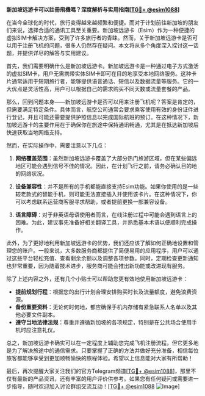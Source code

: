 **新加坡远游卡可以註冊飛機嗎？深度解析与实用指南[[TG💪+ @esim1088](https://t.me/s/esim1088)]**

在当今全球化的时代，旅行变得越来越频繁和便捷。而对于计划前往新加坡的朋友们来说，选择合适的通讯工具至关重要。新加坡远游卡（Esim）作为一种便捷的虚拟SIM卡解决方案，受到了许多旅行者的青睐。然而，关于新加坡远游卡是否可以用于注册飞机的问题，很多人仍然存在疑问。本文将从多个角度深入探讨这一话题，并提供详尽的解答与实用建议。

首先，我们需要明确什么是新加坡远游卡。新加坡远游卡是一种通过电子方式激活的虚拟SIM卡，用户无需携带实体SIM卡即可在目的地享受本地网络服务。这种卡片通常适用于短期旅行者，能够提供语音通话、短信以及数据流量等服务。它的一大优点是灵活性高，用户可以根据自己的需求购买不同天数或流量套餐的产品。

那么，回到问题本身——新加坡远游卡是否可以用来注册飞机呢？答案是肯定的，但需要满足特定条件。具体而言，航空公司通常会要求乘客使用有效的身份证件进行登记，并且可能还需要提供护照信息以完成国际航班的预订。在这种情况下，新加坡远游卡的主要作用在于确保你在旅途中保持通讯畅通，尤其是在抵达新加坡后快速获取当地网络支持。

然而，在实际操作中，需要注意以下几点：

1. **网络覆盖范围**：虽然新加坡远游卡覆盖了大部分热门旅游区域，但在某些偏远地区可能会遇到信号不佳的情况。因此，在计划飞行之前，请务必确认目的地的网络状况。
   
2. **设备兼容性**：并不是所有的手机都能直接支持Esim功能。如果你使用的是一些较老款式的智能手机，则可能无法直接插入并使用该卡片。在这种情况下，你可以考虑联系运营商客服寻求帮助，或者提前更换一部兼容设备。

3. **语言障碍**：对于非英语母语使用者而言，在线注册过程中可能会遇到语言上的困难。为此，建议事先准备好相关翻译工具，并熟悉基本术语以便顺利完成操作。

此外，为了更好地利用新加坡远游卡的优势，我们还应该了解如何正确地设置和管理您的账户。一般来说，大多数服务商都提供了简便易用的应用程序，用户可以通过这些平台轻松充值、查看剩余余额以及调整各项参数。同时，定期检查更新通知也非常重要，因为随着技术进步，服务商可能会推出新功能或改进现有服务。

除了上述内容之外，还有几个小贴士可以帮助您更有效地使用新加坡远游卡：

- **提前规划行程**：根据您的出行计划合理安排购买时长及流量额度，避免浪费资源。
- **备份重要资料**：无论何时何地，都应确保手机内存储有紧急联系人名单以及其他必要文件副本。
- **遵守当地法律法规**：尊重并遵循新加坡的各项规定，特别是在公共场合使用手机时应注意礼仪。

总之，新加坡远游卡确实可以在一定程度上辅助您完成飞机注册流程，但它更多地是为了解决旅途中的通信需求。只要掌握了正确的方法并做好充分准备，相信每位旅客都能够享受到更加顺畅愉快的旅程体验。希望以上信息能对大家有所帮助！

最后，再次提醒大家关注我们的官方Telegram频道[[TG💪+ @esim1088](https://t.me/s/esim1088)]，那里不仅有最新的产品资讯，还有丰富的用户评价供参考。如果您有任何疑问或需要进一步指导，随时欢迎加入讨论群组交流互动！[[TG💪+ @esim1088](https://t.me/s/esim1088) ![Image](https://i.postimg.cc/4NQfJmqS/Snipaste-2025-05-13-00-14-12.png)]